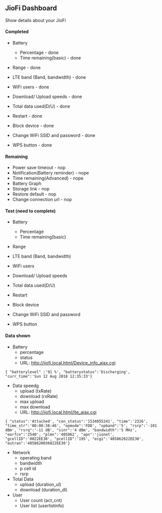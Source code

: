 ## JioFi Dashboard

Show details about your JioFi

#### Completed

* Battery
    * Percentage - done
    * Time remaining(basic) - done
* Range - done
* LTE band (Band, bandwidth) - done
* WiFi users - done

* Download/ Upload speeds - done
* Total data used(D/U) - done

* Restart - done
* Block device - done
* Change WiFi SSID and password - done
* WPS button - done

#### Remaining

* Power save timeout - nop
* Notification(Battery reminder) - nope
* Time remaining(Advanced) - nope
* Battery Graph
* Storage link - nop
* Restore default - nop
* Change connection url - nop

#### Test (need to complete)

* Battery
    * Percentage 
    * Time remaining(basic) 
* Range 
* LTE band (Band, bandwidth) 
* WiFi users 

* Download/ Upload speeds 
* Total data used(D/U)

* Restart
* Block device
* Change WiFi SSID and password
* WPS button

#### Data shown

- Battery 
    - percentage
    - status
    - URL: http://jiofi.local.html/Device_info_ajax.cgi
```
{ "batterylevel" :'91 %', "batterystatus":'Discharging', "curr_time":'Sun 12 Aug 2018 12:35:33'} 
```

- Data speedg
    - upload (txRate)
    - download (rxRate)
    - max upload
    - max download
    - URL: http://jiofi.local.html/lte_ajax.cgi
```
{ "status":'Attached', "con_status":'1534055241', "time":'2326', "time_str":'00:00:38:46', "opmode":'FDD', "opband":'5', "rsrp":'-101 dBm', "rsrq":'-11 dB', "sinr":'4 dBm', "bandwidth":'5 MHz', "earfcn":'2540', "plmn":'405862', "apn":'jionet', "gcellID":'0022EE30', "pcellID":'195', "ecgi":'405862022EE30', "eutran":'4058620036022EE30'}

```

- Network
    - operating band
    - bandwidth
    - p cell id
    - rsrp
- Total Data
    - upload (duration_ul)
    - download (duration_dl)
- User
    - User count (act_cnt)
    - User list (userlistinfo)
    